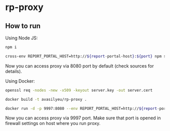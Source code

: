 # rp-proxy

## How to run

Using Node JS:

``` bash
npm i

cross-env REPORT_PORTAL_HOST=http://${report-portal-host}:${port} npm start
```

Now you can access proxy via 8080 port by default (check sources for details). 


Using Docker:

``` bash
openssl req -nodes -new -x509 -keyout server.key -out server.cert

docker build -t avasilyeu/rp-proxy .

docker run -d -p 9997:8080 --env REPORT_PORTAL_HOST=http://${report-portal-host}:${port} avasilyeu/rp-proxy
```

Now you can access proxy via 9997 port. Make sure that port is opened in firewall settings on host where you run proxy.